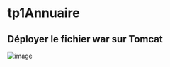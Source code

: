 # tp1Annuaire

## Déployer le fichier war sur Tomcat
![image](https://github.com/ScorprocS/tp1Annuaire/assets/17098005/bd0ef1c2-1ff8-4aa4-9aac-336a540be5e4)


